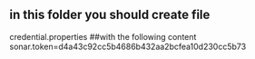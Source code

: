 ## in this folder you should create file 
credential.properties
##with the following content
sonar.token=d4a43c92cc5b4686b432aa2bcfea10d230cc5b73
